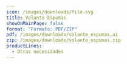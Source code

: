```yaml
---
icon: /images/downloads/file.svg
title: Volante Espumas
showOnMainPage: false
format: "Formato: PDF/ZIP"
pdf: /images/downloads/volante_espumas.ai
zip: /images/downloads/volante_espumas.zip
productLines:
  - Otras necesidades
---
```

